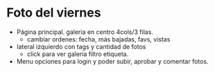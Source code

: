 Foto del viernes
============
+ Página principal. galeria en centro 4cols/3 filas.
	- cambiar ordenes: fecha, más bajadas, favs, vistas
+ lateral izquierdo con tags y cantidad de fotos
	- click para ver galeria filtro etiqueta.
+ Menu opciones para login y poder subir, aprobar y comentar fotos.

